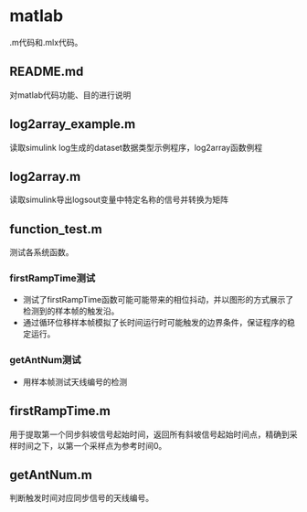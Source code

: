 # matlab
.m代码和.mlx代码。

## README.md
对matlab代码功能、目的进行说明

## log2array_example.m
读取simulink log生成的dataset数据类型示例程序，log2array函数例程

## log2array.m
读取simulink导出logsout变量中特定名称的信号并转换为矩阵

## function_test.m
测试各系统函数。

### firstRampTime测试
- 测试了firstRampTime函数可能可能带来的相位抖动，并以图形的方式展示了检测到的样本帧的触发沿。
- 通过循环位移样本帧模拟了长时间运行时可能触发的边界条件，保证程序的稳定运行。

### getAntNum测试
- 用样本帧测试天线编号的检测

## firstRampTime.m
用于提取第一个同步斜坡信号起始时间，返回所有斜坡信号起始时间点，精确到采样时间之下，以第一个采样点为参考时间0。

## getAntNum.m
判断触发时间对应同步信号的天线编号。
